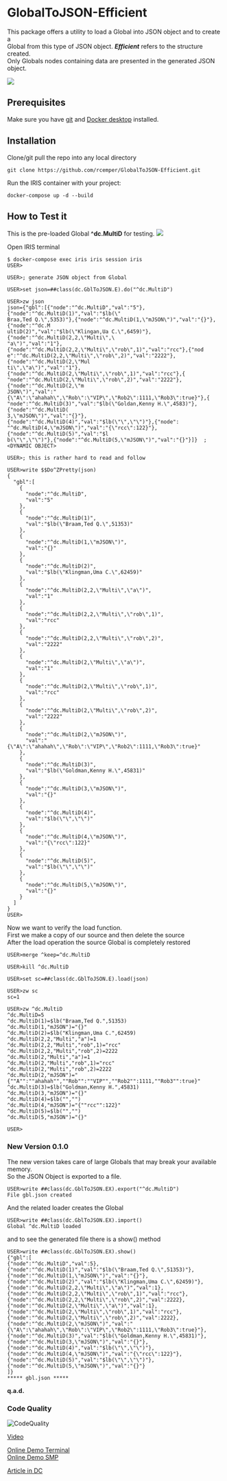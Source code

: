 # GlobalToJSON-Efficient
This package offers a utility to load a Global into JSON object and to create a    
Global from this type of JSON object. ***Efficient*** refers to the structure created.     
Only Globals nodes containing data are presented in the generated JSON object.   

![](https://raw.githubusercontent.com/rcemper/GlobalToJSON-Efficient/master/Globals.png)    

## Prerequisites
Make sure you have [git](https://git-scm.com/book/en/v2/Getting-Started-Installing-Git) and [Docker desktop](https://www.docker.com/products/docker-desktop) installed.
## Installation 
Clone/git pull the repo into any local directory
```
git clone https://github.com/rcemper/GlobalToJSON-Efficient.git
```
Run the IRIS container with your project: 
```
docker-compose up -d --build
```
## How to Test it
This is the pre-loaded Global **^dc.MultiD** for testing.
![](https://raw.githubusercontent.com/rcemper/GlobalToJSON-Efficient/master/Global.JPG)

Open IRIS terminal
```
$ docker-compose exec iris iris session iris
USER>

USER>; generate JSON object from Global

USER>set json=##class(dc.GblToJSON.E).do("^dc.MultiD")

USER>zw json
json={"gbl":[{"node":"^dc.MultiD","val":"5"},{"node":"^dc.MultiD(1)","val":"$lb(\"
Braa,Ted Q.\",5353)"},{"node":"^dc.MultiD(1,\"mJSON\")","val":"{}"},{"node":"^dc.M
ultiD(2)","val":"$lb(\"Klingan,Ua C.\",6459)"},{"node":"^dc.MultiD(2,2,\"Multi\",\
"a\")","val":"1"},{"node":"^dc.MultiD(2,2,\"Multi\",\"rob\",1)","val":"rcc"},{"nod
e":"^dc.MultiD(2,2,\"Multi\",\"rob\",2)","val":"2222"},{"node":"^dc.MultiD(2,\"Mul
ti\",\"a\")","val":"1"},{"node":"^dc.MultiD(2,\"Multi\",\"rob\",1)","val":"rcc"},{
"node":"^dc.MultiD(2,\"Multi\",\"rob\",2)","val":"2222"},{"node":"^dc.MultiD(2,\"m
JSON\")","val":"{\"A\":\"ahahah\",\"Rob\":\"VIP\",\"Rob2\":1111,\"Rob3\":true}"},{
"node":"^dc.MultiD(3)","val":"$lb(\"Goldan,Kenny H.\",4583)"},{"node":"^dc.MultiD(
3,\"mJSON\")","val":"{}"},{"node":"^dc.MultiD(4)","val":"$lb(\"\",\"\")"},{"node":
"^dc.MultiD(4,\"mJSON\")","val":"{\"rcc\":122}"},{"node":"^dc.MultiD(5)","val":"$l
b(\"\",\"\")"},{"node":"^dc.MultiD(5,\"mJSON\")","val":"{}"}]}  ; <DYNAMIC OBJECT>

USER>; this is rather hard to read and follow

USER>write $$Do^ZPretty(json)
{
  "gbl":[
    {
      "node":"^dc.MultiD",
      "val":"5"
    },
    {
      "node":"^dc.MultiD(1)",
      "val":"$lb(\"Braam,Ted Q.\",51353)"
    },
    {
      "node":"^dc.MultiD(1,\"mJSON\")",
      "val":"{}"
    },
    {
      "node":"^dc.MultiD(2)",
      "val":"$lb(\"Klingman,Uma C.\",62459)"
    },
    {
      "node":"^dc.MultiD(2,2,\"Multi\",\"a\")",
      "val":"1"
    },
    {
      "node":"^dc.MultiD(2,2,\"Multi\",\"rob\",1)",
      "val":"rcc"
    },
    {
      "node":"^dc.MultiD(2,2,\"Multi\",\"rob\",2)",
      "val":"2222"
    },
    {
      "node":"^dc.MultiD(2,\"Multi\",\"a\")",
      "val":"1"
    },
    {
      "node":"^dc.MultiD(2,\"Multi\",\"rob\",1)",
      "val":"rcc"
    },
    {
      "node":"^dc.MultiD(2,\"Multi\",\"rob\",2)",
      "val":"2222"
    },
    {
      "node":"^dc.MultiD(2,\"mJSON\")",
      "val":"{\"A\":\"ahahah\",\"Rob\":\"VIP\",\"Rob2\":1111,\"Rob3\":true}"
    },
    {
      "node":"^dc.MultiD(3)",
      "val":"$lb(\"Goldman,Kenny H.\",45831)"
    },
    {
      "node":"^dc.MultiD(3,\"mJSON\")",
      "val":"{}"
    },
    {
      "node":"^dc.MultiD(4)",
      "val":"$lb(\"\",\"\")"
    },
    {
      "node":"^dc.MultiD(4,\"mJSON\")",
      "val":"{\"rcc\":122}"
    },
    {
      "node":"^dc.MultiD(5)",
      "val":"$lb(\"\",\"\")"
    },
    {
      "node":"^dc.MultiD(5,\"mJSON\")",
      "val":"{}"
    }
  ]
}
USER>
```
Now we want to verify the load function.  
First we make a copy of our source and then delete the source   
After the load operation the source Global is completely restored    
```
USER>merge ^keep=^dc.MultiD  

USER>kill ^dc.MultiD

USER>set sc=##class(dc.GblToJSON.E).load(json)

USER>zw sc
sc=1

USER>zw ^dc.MultiD
^dc.MultiD=5
^dc.MultiD(1)=$lb("Braam,Ted Q.",51353)
^dc.MultiD(1,"mJSON")="{}"
^dc.MultiD(2)=$lb("Klingman,Uma C.",62459)
^dc.MultiD(2,2,"Multi","a")=1
^dc.MultiD(2,2,"Multi","rob",1)="rcc"
^dc.MultiD(2,2,"Multi","rob",2)=2222
^dc.MultiD(2,"Multi","a")=1
^dc.MultiD(2,"Multi","rob",1)="rcc"
^dc.MultiD(2,"Multi","rob",2)=2222
^dc.MultiD(2,"mJSON")="{""A"":""ahahah"",""Rob"":""VIP"",""Rob2"":1111,""Rob3"":true}"
^dc.MultiD(3)=$lb("Goldman,Kenny H.",45831)
^dc.MultiD(3,"mJSON")="{}"
^dc.MultiD(4)=$lb("","")
^dc.MultiD(4,"mJSON")="{""rcc"":122}"
^dc.MultiD(5)=$lb("","")
^dc.MultiD(5,"mJSON")="{}"

USER>
```
### New Version 0.1.0 ###
The new version takes care of large Globals that may break your available memory.     
So the JSON Object is exported to a file.    
```
USER>write ##class(dc.GblToJSON.EX).export("^dc.MultiD")
File gbl.json created
```
And the related loader creates the Global  
```
USER>write ##class(dc.GblToJSON.EX).import()
Global ^dc.MultiD loaded
```
and to see the generated file there is a show() method  
```
USER>write ##class(dc.GblToJSON.EX).show()
{"gbl":[
{"node":"^dc.MultiD","val":5},
{"node":"^dc.MultiD(1)","val":"$lb(\"Braam,Ted Q.\",51353)"},
{"node":"^dc.MultiD(1,\"mJSON\")","val":"{}"},
{"node":"^dc.MultiD(2)","val":"$lb(\"Klingman,Uma C.\",62459)"},
{"node":"^dc.MultiD(2,2,\"Multi\",\"a\")","val":1},
{"node":"^dc.MultiD(2,2,\"Multi\",\"rob\",1)","val":"rcc"},
{"node":"^dc.MultiD(2,2,\"Multi\",\"rob\",2)","val":2222},
{"node":"^dc.MultiD(2,\"Multi\",\"a\")","val":1},
{"node":"^dc.MultiD(2,\"Multi\",\"rob\",1)","val":"rcc"},
{"node":"^dc.MultiD(2,\"Multi\",\"rob\",2)","val":2222},
{"node":"^dc.MultiD(2,\"mJSON\")","val":"{\"A\":\"ahahah\",\"Rob\":\"VIP\",\"Rob2\":1111,\"Rob3\":true}"},
{"node":"^dc.MultiD(3)","val":"$lb(\"Goldman,Kenny H.\",45831)"},
{"node":"^dc.MultiD(3,\"mJSON\")","val":"{}"},
{"node":"^dc.MultiD(4)","val":"$lb(\"\",\"\")"},
{"node":"^dc.MultiD(4,\"mJSON\")","val":"{\"rcc\":122}"},
{"node":"^dc.MultiD(5)","val":"$lb(\"\",\"\")"},
{"node":"^dc.MultiD(5,\"mJSON\")","val":"{}"}
]}
***** gbl.json *****
```

**q.a.d.**   
### Code Quality 
![CodeQuality](https://raw.githubusercontent.com/rcemper/GlobalToJSON-Efficient/master/CodeQuality.JPG) 

[Video](https://youtu.be/8Fz2537FHzc)   

[Online Demo Terminal](https://gbl-to-json-e.demo.community.intersystems.com/terminal/)      
[Online Demo SMP](https://gbl-to-json-e.demo.community.intersystems.com/csp/sys/%25CSP.Portal.Home.zen)   

[Article in DC](https://community.intersystems.com/post/globaltojson-efficient)

